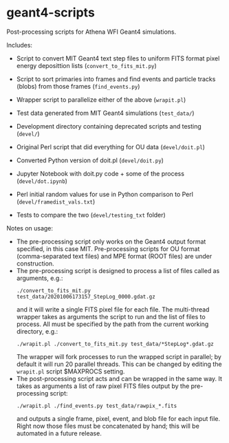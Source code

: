 # geant4-scripts
Post-processing scripts for Athena WFI Geant4 simulations.

Includes:
* Script to convert MIT Geant4 text step files to uniform FITS format pixel
  energy deposittion lists (`convert_to_fits_mit.py`)
* Script to sort primaries into frames and find events and particle tracks
  (blobs) from those frames (`find_events.py`)
* Wrapper script to parallelize either of the above (`wrapit.pl`)
* Test data generated from MIT Geant4 simulations (`test_data/`)

* Development directory containing deprecated scripts and testing (`devel/`)
* Original Perl script that did everything for OU data (`devel/doit.pl`)
* Converted Python version of doit.pl (`devel/doit.py`)
* Jupyter Notebook with doit.py code + some of the process (`devel/dot.ipynb`)
* Perl initial random values for use in Python comparison to Perl (`devel/framedist_vals.txt`)
* Tests to compare the two (`devel/testing_txt` folder)

Notes on usage:
* The pre-processing script only works on the Geant4 output format
  specified, in this case MIT. Pre-processing scripts for OU format
  (comma-separated text files) and MPE format (ROOT files) are under
  construction.
* The pre-processing script is designed to process a list of files called as
  arguments, e.g.:
  ```
  ./convert_to_fits_mit.py test_data/20201006173157_StepLog_0000.gdat.gz
  ```
  and it will write a single FITS pixel file for each file. The
  multi-thread wrapper takes as arguments the script to run and the list of
  files to process. All must be specified by the path from the current
  working directory, e.g.:
  ```
  ./wrapit.pl ./convert_to_fits_mit.py test_data/*StepLog*.gdat.gz
  ```
  The wrapper will fork processes to run the wrapped script in parallel; by
  default it will run 20 parallel threads. This can be changed by editing
  the `wrapit.pl` script $MAXPROCS setting. 
* The post-processing script acts and can be wrapped in the same way. It
  takes as arguments a list of raw pixel FITS files output by the
  pre-processing script:
  ```
  ./wrapit.pl ./find_events.py test_data/rawpix_*.fits
  ```
  and outputs a single frame, pixel, event, and blob file for each input file.
  Right now those files must be concatenated by hand; this will be automated
  in a future release.
